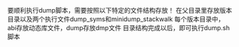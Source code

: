 要顺利执行dump脚本，需要按照以下特定的文件结构存放！
在父目录里存放版本目录以及两个执行文件dump_syms和minidump_stackwalk
每个版本目录中，abi存放动态库文件，dump存放dmp文件
目录结构完成以后，即可执行dump.sh脚本
